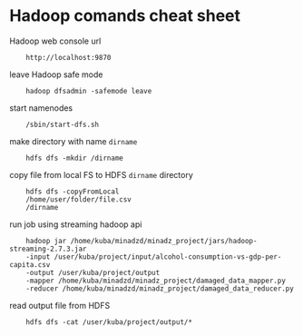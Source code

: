 # Hadoop comands cheat sheet

Hadoop web console url
```
    http://localhost:9870
```

leave Hadoop safe mode
```
    hadoop dfsadmin -safemode leave
```

start namenodes
```
    /sbin/start-dfs.sh
```

make directory with name `dirname`
```
    hdfs dfs -mkdir /dirname
```

copy file from local FS to HDFS `dirname` directory
```
    hdfs dfs -copyFromLocal 
    /home/user/folder/file.csv 
    /dirname
```

run job using streaming hadoop api
```
    hadoop jar /home/kuba/minadzd/minadz_project/jars/hadoop-streaming-2.7.3.jar 
    -input /user/kuba/project/input/alcohol-consumption-vs-gdp-per-capita.csv 
    -output /user/kuba/project/output 
    -mapper /home/kuba/minadzd/minadz_project/damaged_data_mapper.py 
    -reducer /home/kuba/minadzd/minadz_project/damaged_data_reducer.py
```

read output file from HDFS
```
    hdfs dfs -cat /user/kuba/project/output/*
```